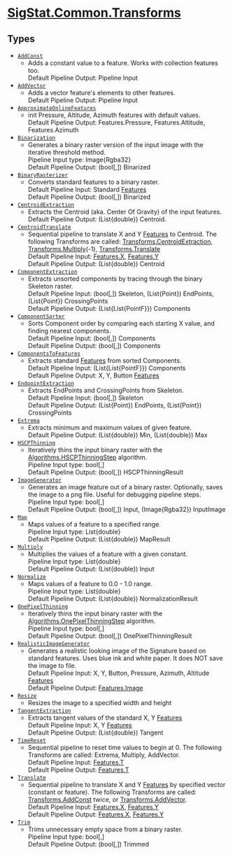 # [SigStat.Common.Transforms](./README.md)

## Types

- [`AddConst`](./AddConst.md)
	- Adds a constant value to a feature. Works with collection features too.  <br>Default Pipeline Output: Pipeline Input
- [`AddVector`](./AddVector.md)
	- Adds a vector feature's elements to other features.  <br>Default Pipeline Output: Pipeline Input
- [`ApproximateOnlineFeatures`](./ApproximateOnlineFeatures.md)
	- init Pressure, Altitude, Azimuth features with default values.  <br>Default Pipeline Output: Features.Pressure, Features.Altitude, Features.Azimuth
- [`Binarization`](./Binarization.md)
	- Generates a binary raster version of the input image with the iterative threshold method.  <br>Pipeline Input type: Image{Rgba32}<br>Default Pipeline Output: (bool[,]) Binarized
- [`BinaryRasterizer`](./BinaryRasterizer.md)
	- Converts standard features to a binary raster.  <br>Default Pipeline Input: Standard [Features](https://github.com/hargitomi97/sigstat/blob/master/docs/md/SigStat/Common/Features.md)<br>Default Pipeline Output: (bool[,]) Binarized
- [`CentroidExtraction`](./CentroidExtraction.md)
	- Extracts the Centroid (aka. Center Of Gravity) of the input features.  <br> Default Pipeline Output: (List{double}) Centroid.
- [`CentroidTranslate`](./CentroidTranslate.md)
	- Sequential pipeline to translate X and Y [Features](https://github.com/hargitomi97/sigstat/blob/master/docs/md/SigStat/Common/Features.md) to Centroid.  The following Transforms are called: [Transforms.CentroidExtraction](https://github.com/hargitomi97/sigstat/blob/master/docs/md/SigStat/Common/Transforms/CentroidExtraction.md), [Transforms.Multiply](https://github.com/hargitomi97/sigstat/blob/master/docs/md/SigStat/Common/Transforms/Multiply.md)(-1), [Transforms.Translate](https://github.com/hargitomi97/sigstat/blob/master/docs/md/SigStat/Common/Transforms/Translate.md)<br>Default Pipeline Input: [Features.X](https://github.com/hargitomi97/sigstat/blob/master/docs/md/SigStat/Common/Features.md), [Features.Y](https://github.com/hargitomi97/sigstat/blob/master/docs/md/SigStat/Common/Features.md)<br>Default Pipeline Output: (List{double}) Centroid
- [`ComponentExtraction`](./ComponentExtraction.md)
	- Extracts unsorted components by tracing through the binary Skeleton raster.  <br>Default Pipeline Input: (bool[,]) Skeleton, (List{Point}) EndPoints, (List{Point}) CrossingPoints<br>Default Pipeline Output: (List{List{PointF}}) Components
- [`ComponentSorter`](./ComponentSorter.md)
	- Sorts Component order by comparing each starting X value, and finding nearest components.  <br>Default Pipeline Input: (bool[,]) Components<br>Default Pipeline Output: (bool[,]) Components
- [`ComponentsToFeatures`](./ComponentsToFeatures.md)
	- Extracts standard [Features](https://github.com/hargitomi97/sigstat/blob/master/docs/md/SigStat/Common/Features.md) from sorted Components.  <br>Default Pipeline Input: (List{List{PointF}}) Components<br>Default Pipeline Output: X, Y, Button [Features](https://github.com/hargitomi97/sigstat/blob/master/docs/md/SigStat/Common/Features.md)
- [`EndpointExtraction`](./EndpointExtraction.md)
	- Extracts EndPoints and CrossingPoints from Skeleton.  <br>Default Pipeline Input: (bool[,]) Skeleton<br>Default Pipeline Output: (List{Point}) EndPoints, (List{Point}) CrossingPoints
- [`Extrema`](./Extrema.md)
	- Extracts minimum and maximum values of given feature.  <br>Default Pipeline Output: (List{double}) Min, (List{double}) Max
- [`HSCPThinning`](./HSCPThinning.md)
	- Iteratively thins the input binary raster with the [Algorithms.HSCPThinningStep](https://github.com/hargitomi97/sigstat/blob/master/docs/md/SigStat/Common/Algorithms/HSCPThinningStep.md) algorithm.  <br>Pipeline Input type: bool[,]<br>Default Pipeline Output: (bool[,]) HSCPThinningResult
- [`ImageGenerator`](./ImageGenerator.md)
	- Generates an image feature out of a binary raster.  Optionally, saves the image to a png file.  Useful for debugging pipeline steps.  <br>Pipeline Input type: bool[,]<br>Default Pipeline Output: (bool[,]) Input, (Image{Rgba32}) InputImage
- [`Map`](./Map.md)
	- Maps values of a feature to a specified range.  <br>Pipeline Input type: List{double}<br>Default Pipeline Output: (List{double}) MapResult
- [`Multiply`](./Multiply.md)
	- Multiplies the values of a feature with a given constant.  <br>Pipeline Input type: List{double}<br>Default Pipeline Output: (List{double}) Input
- [`Normalize`](./Normalize.md)
	- Maps values of a feature to 0.0 - 1.0 range.  <br>Pipeline Input type: List{double}<br>Default Pipeline Output: (List{double}) NormalizationResult
- [`OnePixelThinning`](./OnePixelThinning.md)
	- Iteratively thins the input binary raster with the [Algorithms.OnePixelThinningStep](https://github.com/hargitomi97/sigstat/blob/master/docs/md/SigStat/Common/Algorithms/OnePixelThinningStep.md) algorithm.  <br>Pipeline Input type: bool[,]<br>Default Pipeline Output: (bool[,]) OnePixelThinningResult
- [`RealisticImageGenerator`](./RealisticImageGenerator.md)
	- Generates a realistic looking image of the Signature based on standard features. Uses blue ink and white paper. It does NOT save the image to file.  <br>Default Pipeline Input: X, Y, Button, Pressure, Azimuth, Altitude [Features](https://github.com/hargitomi97/sigstat/blob/master/docs/md/SigStat/Common/Features.md)<br>Default Pipeline Output: [Features.Image](https://github.com/hargitomi97/sigstat/blob/master/docs/md/SigStat/Common/Features.md)
- [`Resize`](./Resize.md)
	- Resizes the image to a specified width and height
- [`TangentExtraction`](./TangentExtraction.md)
	- Extracts tangent values of the standard X, Y [Features](https://github.com/hargitomi97/sigstat/blob/master/docs/md/SigStat/Common/Features.md)<br>Default Pipeline Input: X, Y [Features](https://github.com/hargitomi97/sigstat/blob/master/docs/md/SigStat/Common/Features.md)<br>Default Pipeline Output: (List{double})  Tangent
- [`TimeReset`](./TimeReset.md)
	- Sequential pipeline to reset time values to begin at 0.  The following Transforms are called: Extrema, Multiply, AddVector.  <br>Default Pipeline Input: [Features.T](https://github.com/hargitomi97/sigstat/blob/master/docs/md/SigStat/Common/Features.md)<br>Default Pipeline Output: [Features.T](https://github.com/hargitomi97/sigstat/blob/master/docs/md/SigStat/Common/Features.md)
- [`Translate`](./Translate.md)
	- Sequential pipeline to translate X and Y [Features](https://github.com/hargitomi97/sigstat/blob/master/docs/md/SigStat/Common/Features.md) by specified vector (constant or feature).  The following Transforms are called: [Transforms.AddConst](https://github.com/hargitomi97/sigstat/blob/master/docs/md/SigStat/Common/Transforms/AddConst.md) twice, or [Transforms.AddVector](https://github.com/hargitomi97/sigstat/blob/master/docs/md/SigStat/Common/Transforms/AddVector.md).  <br>Default Pipeline Input: [Features.X](https://github.com/hargitomi97/sigstat/blob/master/docs/md/SigStat/Common/Features.md), [Features.Y](https://github.com/hargitomi97/sigstat/blob/master/docs/md/SigStat/Common/Features.md)<br>Default Pipeline Output: [Features.X](https://github.com/hargitomi97/sigstat/blob/master/docs/md/SigStat/Common/Features.md), [Features.Y](https://github.com/hargitomi97/sigstat/blob/master/docs/md/SigStat/Common/Features.md)
- [`Trim`](./Trim.md)
	- Trims unnecessary empty space from a binary raster.  <br>Pipeline Input type: bool[,]<br>Default Pipeline Output: (bool[,]) Trimmed


